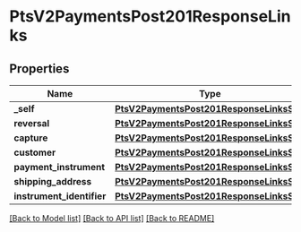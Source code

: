 # PtsV2PaymentsPost201ResponseLinks

## Properties
Name | Type | Description | Notes
------------ | ------------- | ------------- | -------------
**_self** | [**PtsV2PaymentsPost201ResponseLinksSelf**](PtsV2PaymentsPost201ResponseLinksSelf.md) |  | [optional] 
**reversal** | [**PtsV2PaymentsPost201ResponseLinksSelf**](PtsV2PaymentsPost201ResponseLinksSelf.md) |  | [optional] 
**capture** | [**PtsV2PaymentsPost201ResponseLinksSelf**](PtsV2PaymentsPost201ResponseLinksSelf.md) |  | [optional] 
**customer** | [**PtsV2PaymentsPost201ResponseLinksSelf**](PtsV2PaymentsPost201ResponseLinksSelf.md) |  | [optional] 
**payment_instrument** | [**PtsV2PaymentsPost201ResponseLinksSelf**](PtsV2PaymentsPost201ResponseLinksSelf.md) |  | [optional] 
**shipping_address** | [**PtsV2PaymentsPost201ResponseLinksSelf**](PtsV2PaymentsPost201ResponseLinksSelf.md) |  | [optional] 
**instrument_identifier** | [**PtsV2PaymentsPost201ResponseLinksSelf**](PtsV2PaymentsPost201ResponseLinksSelf.md) |  | [optional] 

[[Back to Model list]](../README.md#documentation-for-models) [[Back to API list]](../README.md#documentation-for-api-endpoints) [[Back to README]](../README.md)


